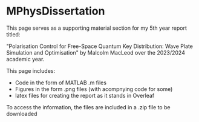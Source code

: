 # MPhysDissertation

This page serves as a supporting material section for my 5th year report titled: 

"Polarisation Control for Free-Space Quantum Key Distribution: Wave Plate Simulation and Optimisation" by Malcolm MacLeod over the 2023/2024 academic year.

This page includes: 
* Code in the form of MATLAB .m files
* Figures in the form  .png files (with acompnying code for some)
* latex files for creating the report as it stands in Overleaf

To access the information, the files are included in a .zip file to be downloaded
